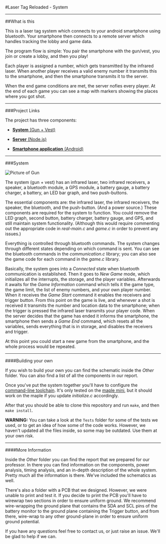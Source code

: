 #Laser Tag Reloaded - System

---

##What is this

This is a laser tag system which connects to your android smartphone using bluetooth. Your smartphone then connects to a remote server which handles tracking the lobby and game data. 

The program flow is simple: You pair the smartphone with the gun/vest, you join or create a lobby, and then you play! 

Each player is assigned a number, which gets transmitted by the infrared laser. When another player receives a valid enemy number it transmits this to the smartphone, and then the smartphone transmits it to the server.

When the end game conditions are met, the server nofies every player. At the end of each game you can see a map with markers showing the places where you got shot. 

---

###Project Links

The project has three components: 

* [__System__ (Gun + Vest)](https://github.com/cesarandreu/laser_tag_reloaded)

* [__Server__ (Node.js) ](https://github.com/cesarandreu/laser_tag_nodejs)

* [ __Smartphone application__ (Android)](https://github.com/cesarandreu/laser_tag_android)

---

###System

![Picture of Gun](https://raw.github.com/cesarandreu/laser_tag_reloaded/master/Other/Gun_Image.jpg)

The system (gun + vest) has an infrared laser, two infrared receivers, a speaker, a bluetooth module, a GPS module, a battery gauge, a battery charger, a battery, an LED bar graph, and two push-buttons. 

The essential components are: the infrared laser, the infrared receivers, the speaker, the bluetooth, and the push-button. (And a power source.) These components are required for the system to function. You could remove the LED graph, second button, battery charger, battery gauge, and GPS, and still maintain system functionality. (Although this would require commenting out the appropriate code in _real-main.c_ and _game.c_ in order to prevent any issues.)

Everything is controlled through bluetooth commands. The system changes through different states depending on which command is sent. You can see the bluetooth commands in the _communication.c_ library; you can also see the game code for each command in the _game.c_ library. 

Basically, the system goes into a _Connected_ state when bluetooth communication is established. Then it goes to _New Game_ mode, which initializes all the interrupts, the storage, and the player variables. Afterwards it awaits for the _Game Information_ command which tells it the game type, the game limit, the list of enemy numbers, and your own player number. When it receives the _Game Start_ command it enables the receivers and trigger button. From this point on the game is live, and whenever a shot is received it transmits the number and location data to the smartphone; when the trigger is pressed the infrared laser transmits your player code. When the server decides that the game has ended it informs the smartphone, the smartphone then sends a _Game End_ command, which resets all the variables, sends everything that is in storage, and disables the receivers and trigger. 

At this point you could start a new game from the smartphone, and the whole process would be repeated.

---

####Building your own

If you wish to build your own you can find the schematic inside the _Other_ folder. You can also find a list of all the components in our report.

Once you've put the system together you'll have to configure the [command-line toolchain](http://leaflabs.com/docs/unix-toolchain.html). It's only tested on the [maple mini](http://leaflabs.com/docs/hardware/maple-mini.html), but it should work on the maple if you update _initialize.c_ accordingly. 

After that you should be able to clone this repository and run `make`, and then `make install`. 

__WARNING:__ You can take a look at the `Tests` folder for some of the tests we used, or to get an idea of how some of the code works. However, we haven't updated all the files inside, so some may be outdated. Use them at your own risk.

---

####More Information

Inside the _Other_ folder you can find the report that we prepared for our professor. In there you can find information on the components, power analysis, timing analysis, and an in-depth description of the whole system. Pretty much all the information is there. We've included the schematics as well.

There's also a folder with a PCB that we designed. However, we were unable to print and test it. If you decide to print the PCB you'll have to wirewrap two sections in order to ensure uniform ground. We recommend wire-wrapping the ground plane that contains the SDA and SCL pins of the battery monitor to the ground plane containing the Trigger button, and from there, wire-wrap to any other ground-plane in order to ensure uniform ground potential.


If you have any questions feel free to contact us, or just raise an issue. We'll be glad to help if we can. 